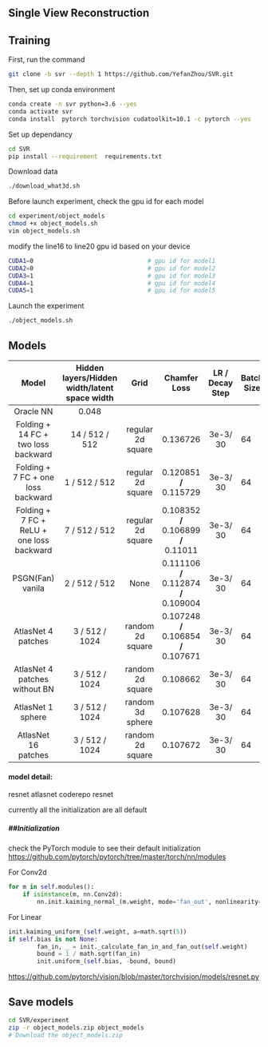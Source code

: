 ## Single View Reconstruction

## Training 

First, run the command 

```bash
git clone -b svr --depth 1 https://github.com/YefanZhou/SVR.git
```

Then, set up conda environment

```bash
conda create -n svr python=3.6 --yes
conda activate svr
conda install  pytorch torchvision cudatoolkit=10.1 -c pytorch --yes
```

Set up dependancy

```bash
cd SVR
pip install --requirement  requirements.txt
```

Download data

```bash
./download_what3d.sh
```

Before launch experiment, check the gpu id for each model

```bash
cd experiment/object_models
chmod +x object_models.sh
vim object_models.sh
```

modify the line16 to line20 gpu id based on your device 

```sh
CUDA1=0                                # gpu id for model1 
CUDA2=0                                # gpu id for model2 
CUDA3=1                                # gpu id for model3 
CUDA4=1                                # gpu id for model4 
CUDA5=1                                # gpu id for model5
```

Launch the experiment

```bash
./object_models.sh
```

## Models

|                   Model                   | Hidden layers/Hidden width/latent space width |       Grid        |              Chamfer Loss              | LR / Decay Step | Batch Size | Time   per epoch | Total Epoch |      |
| :---------------------------------------: | :-------------------------------------------: | :---------------: | :------------------------------------: | :-------------: | ---------- | ---------------- | ----------- | ---- |
|                 Oracle NN                 |                     0.048                     |                   |                                        |                 |            |                  |             |      |
|    Folding + 14 FC + two loss backward    |                14 / 512 /  512                | regular 2d square |                0.136726                |    3e-3/ 30     | 64         | 12 min           | 70          |      |
|    Folding + 7 FC + one loss backward     |                1  /  512 / 512                | regular 2d square |        0.120851 **/** 0.115729         |    3e-3/ 30     | 64         | 7.9min           | 70          |      |
| Folding + 7 FC + ReLU + one loss backward |                7  /  512 / 512                | regular 2d square | 0.108352 **/** 0.106899 **/** 0.11011  |    3e-3/ 30     | 64         | 7.9min           | 70          |      |
|             PSGN(Fan) vanila              |               2  /  512  / 512                |       None        | 0.111106 **/** 0.112874 **/** 0.109004 |    3e-3/ 30     | 64         | 3.6min           | 70          |      |
|            AtlasNet 4 patches             |               3 /   512 / 1024                | random  2d square | 0.107248 **/** 0.106854 **/** 0.107671 |    3e-3/ 30     | 64         | 7.8min           | 70          |      |
|       AtlasNet 4 patches without BN       |               3 /   512 / 1024                | random  2d square |                0.108662                |    3e-3/ 30     | 64         | 7.8min           | 70          |      |
|             AtlasNet 1 sphere             |               3 /   512 / 1024                | random  3d sphere |                0.107628                |    3e-3/ 30     | 64         | 12 min(in P100)  | 70          |      |
|            AtlasNet 16 patches            |               3 /   512 / 1024                | random  2d square |                0.107672                |    3e-3/ 30     | 64         | 16min(in P100)   | 70          |      |

#### model detail:

resnet  atlasnet coderepo resnet

currently all the initialization are all default 

##### ##Initialization

check the PyTorch module to see their default initialization https://github.com/pytorch/pytorch/tree/master/torch/nn/modules

For Conv2d 

```python
for m in self.modules():
    if isinstance(m, nn.Conv2d):
        nn.init.kaiming_normal_(m.weight, mode='fan_out', nonlinearity='relu')
```

For Linear 

```python
init.kaiming_uniform_(self.weight, a=math.sqrt(5))
if self.bias is not None:
        fan_in, _ = init._calculate_fan_in_and_fan_out(self.weight)
        bound = 1 / math.sqrt(fan_in)
        init.uniform_(self.bias, -bound, bound)
```





https://github.com/pytorch/vision/blob/master/torchvision/models/resnet.py

## Save models

```bash
cd SVR/experiment
zip -r object_models.zip object_models
# Download the object_models.zip
```

